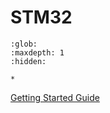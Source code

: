 # STM32

```{toctree}
:glob:
:maxdepth: 1
:hidden:

*
```

[Getting Started Guide](./stm32_getting_started_guide.md)
